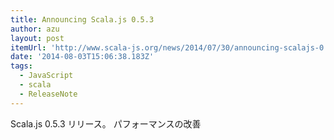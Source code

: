 ```yaml
---
title: Announcing Scala.js 0.5.3
author: azu
layout: post
itemUrl: 'http://www.scala-js.org/news/2014/07/30/announcing-scalajs-0.5.3/'
date: '2014-08-03T15:06:38.183Z'
tags:
  - JavaScript
  - scala
  - ReleaseNote
---
```

Scala.js 0.5.3 リリース。
パフォーマンスの改善
